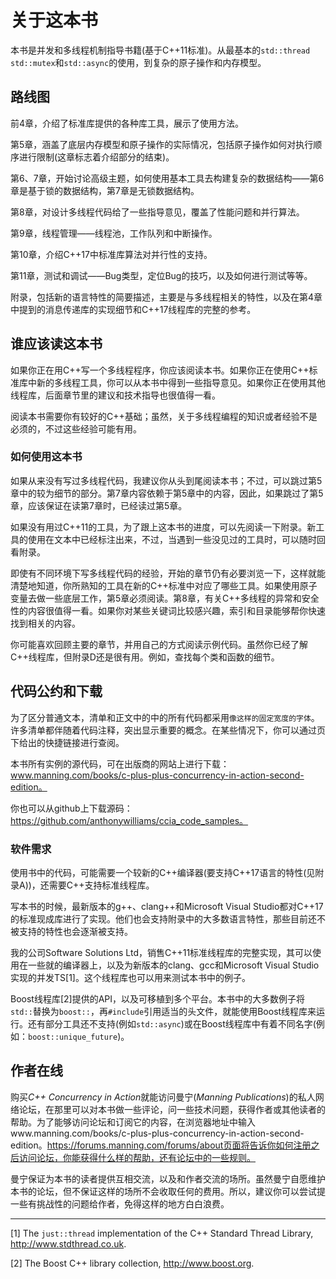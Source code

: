# 关于这本书

本书是并发和多线程机制指导书籍(基于C++11标准)。从最基本的`std::thread std::mutex`和`std::async`的使用，到复杂的原子操作和内存模型。

## 路线图

前4章，介绍了标准库提供的各种库工具，展示了使用方法。

第5章，涵盖了底层内存模型和原子操作的实际情况，包括原子操作如何对执行顺序进行限制(这章标志着介绍部分的结束)。

第6、7章，开始讨论高级主题，如何使用基本工具去构建复杂的数据结构——第6章是基于锁的数据结构，第7章是无锁数据结构。

第8章，对设计多线程代码给了一些指导意见，覆盖了性能问题和并行算法。

第9章，线程管理——线程池，工作队列和中断操作。

第10章，介绍C++17中标准库算法对并行性的支持。

第11章，测试和调试——Bug类型，定位Bug的技巧，以及如何进行测试等等。

附录，包括新的语言特性的简要描述，主要是与多线程相关的特性，以及在第4章中提到的消息传递库的实现细节和C++17线程库的完整的参考。

## 谁应该读这本书

如果你正在用C++写一个多线程程序，你应该阅读本书。如果你正在使用C++标准库中新的多线程工具，你可以从本书中得到一些指导意见。如果你正在使用其他线程库，后面章节里的建议和技术指导也很值得一看。

阅读本书需要你有较好的C++基础；虽然，关于多线程编程的知识或者经验不是必须的，不过这些经验可能有用。

### 如何使用这本书

如果从来没有写过多线程代码，我建议你从头到尾阅读本书；不过，可以跳过第5章中的较为细节的部分。第7章内容依赖于第5章中的内容，因此，如果跳过了第5章，应该保证在读第7章时，已经读过第5章。

如果没有用过C++11的工具，为了跟上这本书的进度，可以先阅读一下附录。新工具的使用在文本中已经标注出来，不过，当遇到一些没见过的工具时，可以随时回看附录。

即使有不同环境下写多线程代码的经验，开始的章节仍有必要浏览一下，这样就能清楚地知道，你所熟知的工具在新的C++标准中对应了哪些工具。如果使用原子变量去做一些底层工作，第5章必须阅读。第8章，有关C++多线程的异常和安全性的内容很值得一看。如果你对某些关键词比较感兴趣，索引和目录能够帮你快速找到相关的内容。

你可能喜欢回顾主要的章节，并用自己的方式阅读示例代码。虽然你已经了解C++线程库，但附录D还是很有用。例如，查找每个类和函数的细节。

## 代码公约和下载

为了区分普通文本，清单和正文中的中的所有代码都采用`像这样的固定宽度的字体`。许多清单都伴随着代码注释，突出显示重要的概念。在某些情况下，你可以通过页下给出的快捷链接进行查阅。

本书所有实例的源代码，可在出版商的网站上进行下载：www.manning.com/books/c-plus-plus-concurrency-in-action-second-edition。

你也可以从github上下载源码：https://github.com/anthonywilliams/ccia_code_samples。

### 软件需求

使用书中的代码，可能需要一个较新的C++编译器(要支持C++17语言的特性(见附录A))，还需要C++支持标准线程库。

写本书的时候，最新版本的g++、clang++和Microsoft Visual Studio都对C++17的标准现成库进行了实现。他们也会支持附录中的大多数语言特性，那些目前还不被支持的特性也会逐渐被支持。

我的公司Software Solutions Ltd，销售C++11标准线程库的完整实现，其可以使用在一些就的编译器上，以及为新版本的clang、gcc和Microsoft Visual Studio实现的并发TS[1]。这个线程库也可以用来测试本书中的例子。

Boost线程库[2]提供的API，以及可移植到多个平台。本书中的大多数例子将`std::`替换为`boost::`，再`#include`引用适当的头文件，就能使用Boost线程库来运行。还有部分工具还不支持(例如`std::async`)或在Boost线程库中有着不同名字(例如：`boost::unique_future`)。

## 作者在线

购买*C++ Concurrency in Action*就能访问曼宁(*Manning Publications*)的私人网络论坛，在那里可以对本书做一些评论，问一些技术问题，获得作者或其他读者的帮助。为了能够访问论坛和订阅它的内容，在浏览器地址中输入www.manning.com/books/c-plus-plus-concurrency-in-action-second-edition。https://forums.manning.com/forums/about页面将告诉你如何注册之后访问论坛，你能获得什么样的帮助，还有论坛中的一些规则。

曼宁保证为本书的读者提供互相交流，以及和作者交流的场所。虽然曼宁自愿维护本书的论坛，但不保证这样的场所不会收取任何的费用。所以，建议你可以尝试提一些有挑战性的问题给作者，免得这样的地方白白浪费。

----------

[1] The `just::thread` implementation of the C++ Standard Thread Library, http://www.stdthread.co.uk.

[2] The Boost C++ library collection, http://www.boost.org.